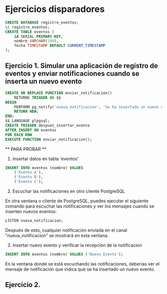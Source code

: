 # Ejercicios disparadores

~~~sql
CREATE DATABASE registro_eventos;
\c registro_eventos;
CREATE TABLE eventos (
    id SERIAL PRIMARY KEY,
    nombre VARCHAR(100),
    fecha TIMESTAMP DEFAULT CURRENT_TIMESTAMP
);
~~~

## Ejercicio 1. Simular una aplicación de registro de eventos y enviar notificaciones cuando se inserta un nuevo evento

~~~sql
CREATE OR REPLACE FUNCTION enviar_notificacion()
    RETURNS TRIGGER AS $$
BEGIN
    PERFORM pg_notify('nueva_notificacion', 'Se ha insertado un nuevo evento: ' || NEW.nombre);
    RETURN NEW;
END;
$$ LANGUAGE plpgsql;
CREATE TRIGGER despues_insertar_evento
AFTER INSERT ON eventos
FOR EACH ROW
EXECUTE FUNCTION enviar_notificacion();
~~~

** PARA PROBAR **

1. Insertar datos en tabla 'eventos'

~~~sql
INSERT INTO eventos (nombre) VALUES
    ('Evento A'),
    ('Evento B'),
    ('Evento C');
~~~

2. Escuchar las notificaciones en otro cliente PostgreSQL

En otra ventana o cliente de PostgreSQL, puedes ejecutar el siguiente comando para escuchar las notificaciones y ver los mensajes cuando se inserten nuevos eventos:

~~~sql
LISTEN nueva_notificacion;
~~~

Después de esto, cualquier notificación enviada en el canal "nueva_notificacion" se mostrará en esta ventana.

3. Insertar nuevo evento y verificar la recepcion de la notificacion

~~~sql
INSERT INTO eventos (nombre) VALUES ('Nuevo Evento');
~~~

En la ventana donde se está escuchando las notificaciones, deberías ver el mensaje de notificación que indica que se ha insertado un nuevo evento.

## Ejercicio 2. 